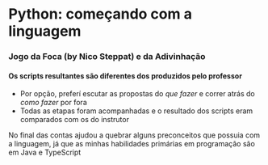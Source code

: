 # Python: começando com a linguagem

### Jogo da Foca (by Nico Steppat) e da Adivinhação

#### Os scripts resultantes são diferentes dos produzidos pelo professor

- Por opção, preferí escutar as propostas do *que fazer* e correr atrás do *como fazer* por fora
- Todas as etapas foram acompanhadas e o resultado dos scripts eram comparados com os do instrutor

No final das contas ajudou a quebrar alguns preconceitos que possuia com a linguagem, 
já que as minhas habilidades primárias em programação são em Java e TypeScript
